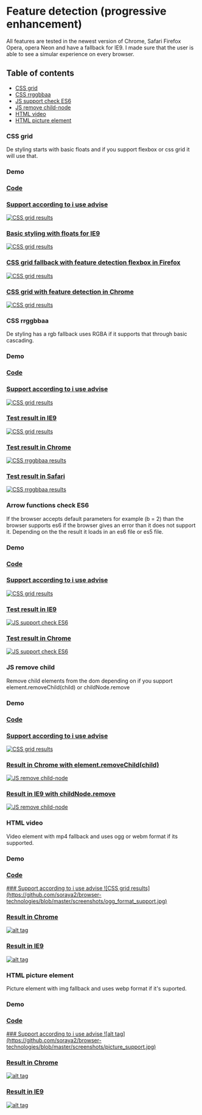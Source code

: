 # Feature detection (progressive enhancement)
All features are tested in the newest version of Chrome, Safari Firefox Opera, opera Neon and have a fallback for IE9.
I made sure that the user is able to see a simular experience on every browser.

## Table of contents
- [CSS grid](#grid)
- [CSS rrggbbaa](#rrggbbaa)
- [JS support check ES6](#es6)
- [JS remove child-node](#remove)
- [HTML video](#video)
- [HTML picture element](#picture)



### <a name="grid"></a>CSS grid
De styling starts with basic floats and if you support flexbox or css grid it will use that.

### Demo
<a href="https://soraya2.github.io/browser-technologies/css_grid/">

### Code
<a href="https://github.com/soraya2/browser-technologies/blob/master/css_grid/index.html">

### Support according to i use advise
![CSS grid results](https://github.com/soraya2/browser-technologies/blob/master/screenshots/grid_support.jpg)

### Basic styling with floats for IE9
![CSS grid results](https://github.com/soraya2/browser-technologies/blob/master/screenshots/display_inline.jpg)

### CSS grid fallback with feature detection flexbox in Firefox
![CSS grid results](https://github.com/soraya2/browser-technologies/blob/master/screenshots/flexbox.jpg)


### CSS grid with feature detection in Chrome
![CSS grid results](https://github.com/soraya2/browser-technologies/blob/master/screenshots/css_grid.jpg)



### <a name="rrggbbaa"></a>CSS rrggbbaa
De styling has a rgb fallback uses RGBA if it supports that through basic cascading.

### Demo
<a href="https://soraya2.github.io/browser-technologies/rrggbbaa/">

### Code
<a href="https://github.com/soraya2/browser-technologies/blob/master/rrggbbaa/index.html">

### Support according to i use advise
![CSS grid results](https://github.com/soraya2/browser-technologies/blob/master/screenshots/rrggbbaa_support.jpg)

### Test result in IE9
![CSS grid results](https://github.com/soraya2/browser-technologies/blob/master/screenshots/ie9.jpg)


### Test result in Chrome
![CSS rrggbbaa results](https://github.com/soraya2/browser-technologies/blob/master/screenshots/no_rrggbaa.jpg)

### Test result in Safari
![CSS rrggbbaa results](https://github.com/soraya2/browser-technologies/blob/master/screenshots/all_colors_safari.jpg)



### <a name="es6"></a>Arrow functions check ES6
If the browser accepts default parameters for example (b = 2) than the browser supports es6 if the browser gives an error than it does not support it. Depending on the the result it loads in an es6 file or es5 file.

### Demo
<a href="https://soraya2.github.io/browser-technologies/es6/">

### Code
<a href="https://github.com/soraya2/browser-technologies/blob/master/es6/index.html">

### Support according to i use advise
![CSS grid results](https://github.com/soraya2/browser-technologies/blob/master/screenshots/ed6arrow_support.jpg)


### Test result in IE9
![JS support check ES6](https://github.com/soraya2/browser-technologies/blob/master/screenshots/es6checkie9.jpg)


### Test result in Chrome
![JS support check ES6](https://github.com/soraya2/browser-technologies/blob/master/screenshots/es6checkchrome2.jpg)



### <a name="remove"></a>JS remove child
Remove child elements from the dom depending on if you support element.removeChild(child) or childNode.remove

### Demo
<a href="https://soraya2.github.io/browser-technologies/remove_node/">

### Code
<a href="https://github.com/soraya2/browser-technologies/tree/master/remove_node">

### Support according to i use advise
![CSS grid results](https://github.com/soraya2/browser-technologies/blob/master/screenshots/childnode_remove_suport.jpg)

### Result in Chrome with element.removeChild(child)
![JS remove child-node](https://github.com/soraya2/browser-technologies/blob/master/screenshots/remove_chrome.jpg)

### Result in IE9 with childNode.remove
![JS remove child-node](https://github.com/soraya2/browser-technologies/blob/master/screenshots/remove_ie.jpg)



### <a name="video"></a>HTML video
Video element with mp4 fallback and uses ogg or webm format if its supported.

### Demo
<a href="https://soraya2.github.io/browser-technologies/video_element/">

### Code
<a href="https://github.com/soraya2/browser-technologies/blob/master/video_element/index.html">
### Support according to i use advise
![CSS grid results](https://github.com/soraya2/browser-technologies/blob/master/screenshots/ogg_format_support.jpg)

### Result in Chrome
![alt tag](https://github.com/soraya2/browser-technologies/blob/master/screenshots/video_chrome.jpg)

### Result in IE9
![alt tag](https://github.com/soraya2/browser-technologies/blob/master/screenshots/video_ie.jpg)



### <a name="picture"></a>HTML picture element
Picture element with img fallback and uses webp format if it's suported.


### Demo
<a href="https://soraya2.github.io/browser-technologies/picture_element/">

### Code
<a href="https://github.com/soraya2/browser-technologies/blob/master/picture_element/index.html">
### Support according to i use advise
![alt tag](https://github.com/soraya2/browser-technologies/blob/master/screenshots/picture_support.jpg)

### Result in Chrome
![alt tag](https://github.com/soraya2/browser-technologies/blob/master/screenshots/picture_chrome.jpg)

### Result in IE9
![alt tag](https://github.com/soraya2/browser-technologies/blob/master/screenshots/picture_ie.jpg)







